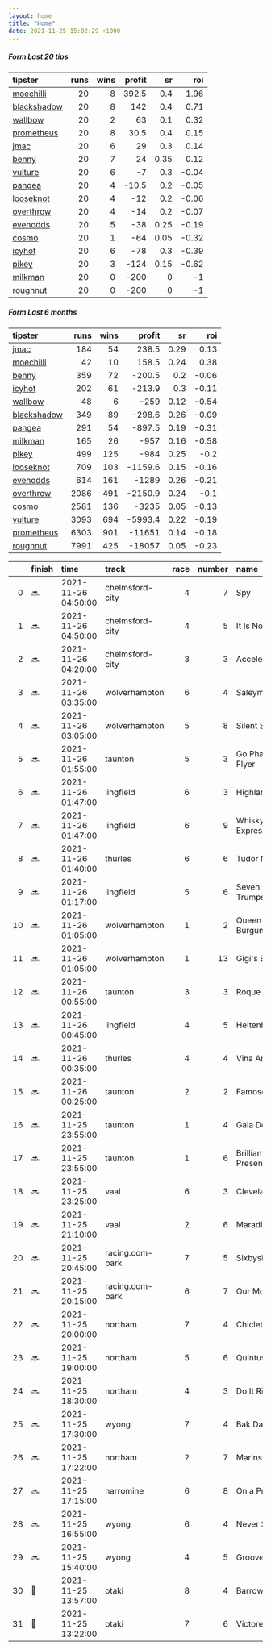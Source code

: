 ```yaml
---   
layout: home  
title: "Home"   
date: 2021-11-25 15:02:29 +1000  
---   
```



##### Form Last 20 tips   

| tipster                                                         |   runs |   wins |   profit |   sr |   roi |
|:----------------------------------------------------------------|-------:|-------:|---------:|-----:|------:|
| [moechilli](https://mrwayneo.github.io/tips/moechilli.html)     |     20 |      8 |    392.5 | 0.4  |  1.96 |
| [blackshadow](https://mrwayneo.github.io/tips/blackshadow.html) |     20 |      8 |    142   | 0.4  |  0.71 |
| [wallbow](https://mrwayneo.github.io/tips/wallbow.html)         |     20 |      2 |     63   | 0.1  |  0.32 |
| [prometheus](https://mrwayneo.github.io/tips/prometheus.html)   |     20 |      8 |     30.5 | 0.4  |  0.15 |
| [jmac](https://mrwayneo.github.io/tips/jmac.html)               |     20 |      6 |     29   | 0.3  |  0.14 |
| [benny](https://mrwayneo.github.io/tips/benny.html)             |     20 |      7 |     24   | 0.35 |  0.12 |
| [vulture](https://mrwayneo.github.io/tips/vulture.html)         |     20 |      6 |     -7   | 0.3  | -0.04 |
| [pangea](https://mrwayneo.github.io/tips/pangea.html)           |     20 |      4 |    -10.5 | 0.2  | -0.05 |
| [looseknot](https://mrwayneo.github.io/tips/looseknot.html)     |     20 |      4 |    -12   | 0.2  | -0.06 |
| [overthrow](https://mrwayneo.github.io/tips/overthrow.html)     |     20 |      4 |    -14   | 0.2  | -0.07 |
| [evenodds](https://mrwayneo.github.io/tips/evenodds.html)       |     20 |      5 |    -38   | 0.25 | -0.19 |
| [cosmo](https://mrwayneo.github.io/tips/cosmo.html)             |     20 |      1 |    -64   | 0.05 | -0.32 |
| [icyhot](https://mrwayneo.github.io/tips/icyhot.html)           |     20 |      6 |    -78   | 0.3  | -0.39 |
| [pikey](https://mrwayneo.github.io/tips/pikey.html)             |     20 |      3 |   -124   | 0.15 | -0.62 |
| [milkman](https://mrwayneo.github.io/tips/milkman.html)         |     20 |      0 |   -200   | 0    | -1    |
| [roughnut](https://mrwayneo.github.io/tips/roughnut.html)       |     20 |      0 |   -200   | 0    | -1    |

##### Form Last 6 months   

| tipster                                                         |   runs |   wins |   profit |   sr |   roi |
|:----------------------------------------------------------------|-------:|-------:|---------:|-----:|------:|
| [jmac](https://mrwayneo.github.io/tips/jmac.html)               |    184 |     54 |    238.5 | 0.29 |  0.13 |
| [moechilli](https://mrwayneo.github.io/tips/moechilli.html)     |     42 |     10 |    158.5 | 0.24 |  0.38 |
| [benny](https://mrwayneo.github.io/tips/benny.html)             |    359 |     72 |   -200.5 | 0.2  | -0.06 |
| [icyhot](https://mrwayneo.github.io/tips/icyhot.html)           |    202 |     61 |   -213.9 | 0.3  | -0.11 |
| [wallbow](https://mrwayneo.github.io/tips/wallbow.html)         |     48 |      6 |   -259   | 0.12 | -0.54 |
| [blackshadow](https://mrwayneo.github.io/tips/blackshadow.html) |    349 |     89 |   -298.6 | 0.26 | -0.09 |
| [pangea](https://mrwayneo.github.io/tips/pangea.html)           |    291 |     54 |   -897.5 | 0.19 | -0.31 |
| [milkman](https://mrwayneo.github.io/tips/milkman.html)         |    165 |     26 |   -957   | 0.16 | -0.58 |
| [pikey](https://mrwayneo.github.io/tips/pikey.html)             |    499 |    125 |   -984   | 0.25 | -0.2  |
| [looseknot](https://mrwayneo.github.io/tips/looseknot.html)     |    709 |    103 |  -1159.6 | 0.15 | -0.16 |
| [evenodds](https://mrwayneo.github.io/tips/evenodds.html)       |    614 |    161 |  -1289   | 0.26 | -0.21 |
| [overthrow](https://mrwayneo.github.io/tips/overthrow.html)     |   2086 |    491 |  -2150.9 | 0.24 | -0.1  |
| [cosmo](https://mrwayneo.github.io/tips/cosmo.html)             |   2581 |    136 |  -3235   | 0.05 | -0.13 |
| [vulture](https://mrwayneo.github.io/tips/vulture.html)         |   3093 |    694 |  -5993.4 | 0.22 | -0.19 |
| [prometheus](https://mrwayneo.github.io/tips/prometheus.html)   |   6303 |    901 | -11651   | 0.14 | -0.18 |
| [roughnut](https://mrwayneo.github.io/tips/roughnut.html)       |   7991 |    425 | -18057   | 0.05 | -0.23 |

|    | finish            | time                | track           |   race |   number | name              |   odds | tipster         |
|---:|:------------------|:--------------------|:----------------|-------:|---------:|:------------------|-------:|:----------------|
|  0 | :soon:            | 2021-11-26 04:50:00 | chelmsford-city |      4 |        7 | Spy               |   7.5  | looseknot       |
|  1 | :soon:            | 2021-11-26 04:50:00 | chelmsford-city |      4 |        5 | It Is Now         |   8    | looseknot       |
|  2 | :soon:            | 2021-11-26 04:20:00 | chelmsford-city |      3 |        3 | Accelerando       |   6    | vulture         |
|  3 | :soon:            | 2021-11-26 03:35:00 | wolverhampton   |      6 |        4 | Saleymm           |   2    | vulture         |
|  4 | :soon:            | 2021-11-26 03:05:00 | wolverhampton   |      5 |        8 | Silent Speech     |   1.35 | vulture         |
|  5 | :soon:            | 2021-11-26 01:55:00 | taunton         |      5 |        3 | Go Pharisee Flyer |   9    | looseknot       |
|  6 | :soon:            | 2021-11-26 01:47:00 | lingfield       |      6 |        3 | Highland Glory    |   7.5  | overthrow       |
|  7 | :soon:            | 2021-11-26 01:47:00 | lingfield       |      6 |        9 | Whisky Express    |   3.5  | milkman         |
|  8 | :soon:            | 2021-11-26 01:40:00 | thurles         |      6 |        6 | Tudor Manor       |   8.6  | looseknot       |
|  9 | :soon:            | 2021-11-26 01:17:00 | lingfield       |      5 |        6 | Seven No Trumps   |   7.5  | overthrow       |
| 10 | :soon:            | 2021-11-26 01:05:00 | wolverhampton   |      1 |        2 | Queen Of Burgundy |   6    | looseknot       |
| 11 | :soon:            | 2021-11-26 01:05:00 | wolverhampton   |      1 |       13 | Gigi's Beach      |   9.5  | overthrow       |
| 12 | :soon:            | 2021-11-26 00:55:00 | taunton         |      3 |        3 | Roque It          |   2.8  | overthrow       |
| 13 | :soon:            | 2021-11-26 00:45:00 | lingfield       |      4 |        5 | Heltenham         |   4.8  | overthrow       |
| 14 | :soon:            | 2021-11-26 00:35:00 | thurles         |      4 |        4 | Vina Ardanza      |   1.85 | milkman         |
| 15 | :soon:            | 2021-11-26 00:25:00 | taunton         |      2 |        2 | Famoso            |   3.3  | overthrow       |
| 16 | :soon:            | 2021-11-25 23:55:00 | taunton         |      1 |        4 | Gala De Corton    |   4    | overthrow       |
| 17 | :soon:            | 2021-11-25 23:55:00 | taunton         |      1 |        6 | Brilliant Present |   8.5  | overthrow       |
| 18 | :soon:            | 2021-11-25 23:25:00 | vaal            |      6 |        3 | Cleveland         |   0    | vulture         |
| 19 | :soon:            | 2021-11-25 21:10:00 | vaal            |      2 |        6 | Maradiva          |   0    | vulture         |
| 20 | :soon:            | 2021-11-25 20:45:00 | racing.com-park |      7 |        5 | Sixbysixtythree   |   2.15 | pangea          |
| 21 | :soon:            | 2021-11-25 20:15:00 | racing.com-park |      6 |        7 | Our Modena        |   3.25 | pangea          |
| 22 | :soon:            | 2021-11-25 20:00:00 | northam         |      7 |        4 | Chiclett          |   2.15 | pikey           |
| 23 | :soon:            | 2021-11-25 19:00:00 | northam         |      5 |        6 | Quintus           |   6    | pikey           |
| 24 | :soon:            | 2021-11-25 18:30:00 | northam         |      4 |        3 | Do It Right       |   6    | pikey           |
| 25 | :soon:            | 2021-11-25 17:30:00 | wyong           |      7 |        4 | Bak Da Man        |   4.4  | vulture         |
| 26 | :soon:            | 2021-11-25 17:22:00 | northam         |      2 |        7 | Marinsky Ballet   |   4.4  | pikey           |
| 27 | :soon:            | 2021-11-25 17:15:00 | narromine       |      6 |        8 | On a Promise      |   2.3  | vulture         |
| 28 | :soon:            | 2021-11-25 16:55:00 | wyong           |      6 |        4 | Never Second      |   3    | vulture,pangea  |
| 29 | :soon:            | 2021-11-25 15:40:00 | wyong           |      4 |        5 | Groover           |   3.6  | vulture,milkman |
| 30 | :3rd_place_medal: | 2021-11-25 13:57:00 | otaki           |      8 |        4 | Barrow Boy        |   3.6  | vulture         |
| 31 | :2nd_place_medal: | 2021-11-25 13:22:00 | otaki           |      7 |        6 | Victorem          |   3.7  | vulture         |
